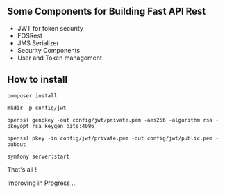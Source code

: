 ## Some Components for Building Fast API Rest

- JWT for token security
- FOSRest
- JMS Serializer
- Security Components
- User and Token management

## How to install

`composer install`

`mkdir -p config/jwt`

`openssl genpkey -out config/jwt/private.pem -aes256 -algorithm rsa -pkeyopt rsa_keygen_bits:4096`

`openssl pkey -in config/jwt/private.pem -out config/jwt/public.pem -pubout`

`symfony server:start`

That's all !

Improving in Progress ...